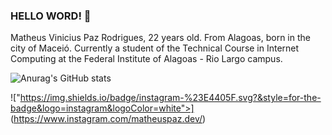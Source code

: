 ### HELLO WORD! 👋
Matheus Vinicius Paz Rodrigues, 22 years old. From Alagoas, born in the city of Maceió. Currently a student of the Technical Course in Internet Computing at the Federal Institute of Alagoas - Rio Largo campus.


![Anurag's GitHub stats](https://github-readme-stats.vercel.app/api?username=MatheusVinicius-pazz&show_icons=true&theme=merko)


!["https://img.shields.io/badge/instagram-%23E4405F.svg?&style=for-the-badge&logo=instagram&logoColor=white">] (https://www.instagram.com/matheuspaz.dev/)
